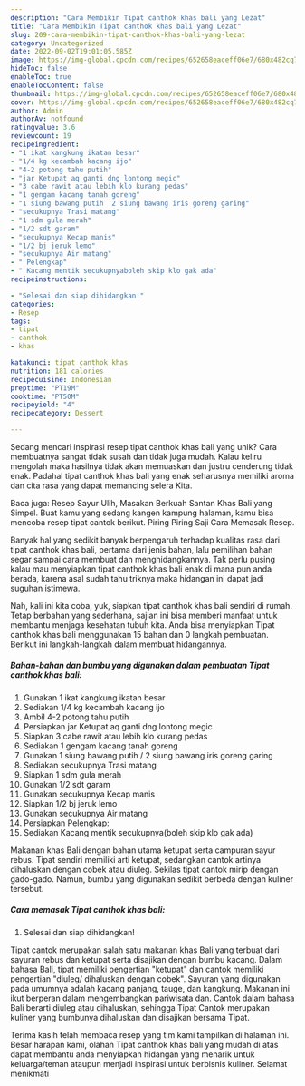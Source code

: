 ```yaml
---
description: "Cara Membikin Tipat canthok khas bali yang Lezat"
title: "Cara Membikin Tipat canthok khas bali yang Lezat"
slug: 209-cara-membikin-tipat-canthok-khas-bali-yang-lezat
category: Uncategorized
date: 2022-09-02T19:01:05.585Z
image: https://img-global.cpcdn.com/recipes/652658eaceff06e7/680x482cq70/tipat-canthok-khas-bali-foto-resep-utama.jpg
hideToc: false
enableToc: true
enableTocContent: false
thumbnail: https://img-global.cpcdn.com/recipes/652658eaceff06e7/680x482cq70/tipat-canthok-khas-bali-foto-resep-utama.jpg
cover: https://img-global.cpcdn.com/recipes/652658eaceff06e7/680x482cq70/tipat-canthok-khas-bali-foto-resep-utama.jpg
author: Admin
authorAv: notfound
ratingvalue: 3.6
reviewcount: 19
recipeingredient:
- "1 ikat kangkung ikatan besar"
- "1/4 kg kecambah kacang ijo"
- "4-2 potong tahu putih"
- "jar Ketupat aq ganti dng lontong megic"
- "3 cabe rawit atau lebih klo kurang pedas"
- "1 gengam kacang tanah goreng"
- "1 siung bawang putih  2 siung bawang iris goreng garing"
- "secukupnya Trasi matang"
- "1 sdm gula merah"
- "1/2 sdt garam"
- "secukupnya Kecap manis"
- "1/2 bj jeruk lemo"
- "secukupnya Air matang"
- " Pelengkap"
- " Kacang mentik secukupnyaboleh skip klo gak ada"
recipeinstructions:

- "Selesai dan siap dihidangkan!"
categories:
- Resep
tags:
- tipat
- canthok
- khas

katakunci: tipat canthok khas 
nutrition: 181 calories
recipecuisine: Indonesian
preptime: "PT19M"
cooktime: "PT50M"
recipeyield: "4"
recipecategory: Dessert

---
```





Sedang mencari inspirasi resep tipat canthok khas bali yang unik? Cara membuatnya sangat tidak susah dan tidak juga mudah. Kalau keliru mengolah maka hasilnya tidak akan memuaskan dan justru cenderung tidak enak. Padahal tipat canthok khas bali yang enak seharusnya memiliki aroma dan cita rasa yang dapat memancing selera Kita.





Baca juga: Resep Sayur Ulih, Masakan Berkuah Santan Khas Bali yang Simpel. Buat kamu yang sedang kangen kampung halaman, kamu bisa mencoba resep tipat cantok berikut. Piring Piring Saji Cara Memasak Resep.

Banyak hal yang sedikit banyak berpengaruh terhadap kualitas rasa dari tipat canthok khas bali, pertama dari jenis bahan, lalu pemilihan bahan segar sampai cara membuat dan menghidangkannya. Tak perlu pusing kalau mau menyiapkan tipat canthok khas bali enak di mana pun anda berada, karena asal sudah tahu triknya maka hidangan ini dapat jadi suguhan istimewa.






Nah, kali ini kita coba, yuk, siapkan tipat canthok khas bali sendiri di rumah. Tetap berbahan yang sederhana, sajian ini bisa memberi manfaat untuk membantu menjaga kesehatan tubuh kita. Anda bisa menyiapkan Tipat canthok khas bali menggunakan 15 bahan dan 0 langkah pembuatan. Berikut ini langkah-langkah dalam membuat hidangannya.

<!--inarticleads1-->

##### Bahan-bahan dan bumbu yang digunakan dalam pembuatan Tipat canthok khas bali:

1. Gunakan 1 ikat kangkung ikatan besar
1. Sediakan 1/4 kg kecambah kacang ijo
1. Ambil 4-2 potong tahu putih
1. Persiapkan jar Ketupat aq ganti dng lontong megic
1. Siapkan 3 cabe rawit atau lebih klo kurang pedas
1. Sediakan 1 gengam kacang tanah goreng
1. Gunakan 1 siung bawang putih / 2 siung bawang iris goreng garing
1. Sediakan secukupnya Trasi matang
1. Siapkan 1 sdm gula merah
1. Gunakan 1/2 sdt garam
1. Gunakan secukupnya Kecap manis
1. Siapkan 1/2 bj jeruk lemo
1. Gunakan secukupnya Air matang
1. Persiapkan  Pelengkap:
1. Sediakan  Kacang mentik secukupnya(boleh skip klo gak ada)


Makanan khas Bali dengan bahan utama ketupat serta campuran sayur rebus. Tipat sendiri memiliki arti ketupat, sedangkan cantok artinya dihaluskan dengan cobek atau diuleg. Sekilas tipat cantok mirip dengan gado-gado. Namun, bumbu yang digunakan sedikit berbeda dengan kuliner tersebut. 

<!--inarticleads2-->

##### Cara memasak Tipat canthok khas bali:


1. Selesai dan siap dihidangkan!

Tipat cantok merupakan salah satu makanan khas Bali yang terbuat dari sayuran rebus dan ketupat serta disajikan dengan bumbu kacang. Dalam bahasa Bali, tipat memiliki pengertian &#34;ketupat&#34; dan cantok memiliki pengertian &#34;diuleg/ dihaluskan dengan cobek&#34;. Sayuran yang digunakan pada umumnya adalah kacang panjang, tauge, dan kangkung. Makanan ini ikut berperan dalam mengembangkan pariwisata dan. Cantok dalam bahasa Bali berarti diuleg atau dihaluskan, sehingga Tipat Cantok merupakan kuliner yang bumbunya dihaluskan dan disajikan bersama Tipat. 

Terima kasih telah membaca resep yang tim kami tampilkan di halaman ini. Besar harapan kami, olahan Tipat canthok khas bali yang mudah di atas dapat membantu anda menyiapkan hidangan yang menarik untuk keluarga/teman ataupun menjadi inspirasi untuk berbisnis kuliner. Selamat menikmati
